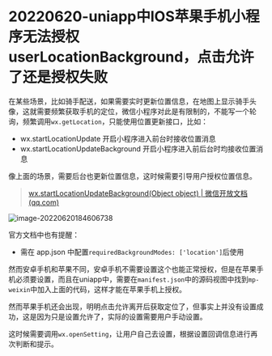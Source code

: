 # 20220620-uniapp中IOS苹果手机小程序无法授权userLocationBackground，点击允许了还是授权失败

在某些场景，比如骑手配送，如果需要实时更新位置信息，在地图上显示骑手头像，这就需要频繁获取手机的定位，微信小程序对此是有限制的，不能写一个轮询，频繁调用`wx.getLocation`，只能使用位置更新接口，比如：

- wx.startLocationUpdate  开启小程序进入前台时接收位置消息
- wx.startLocationUpdateBackground  开启小程序进入前后台时均接收位置消息

像上面的场景，需要后台也更新位置信息，这时候需要引导用户授权位置信息。

> [wx.startLocationUpdateBackground(Object object) | 微信开放文档 (qq.com)](https://developers.weixin.qq.com/miniprogram/dev/api/location/wx.startLocationUpdateBackground.html)

![image-20220620184606738](https://s2.loli.net/2022/06/20/9fpxmMFRyYiP1kX.png)

官方文档中也有提醒：

- 需在 app.json 中配置`requiredBackgroundModes: ['location']`后使用

然而安卓手机和苹果不同，安卓手机不需要设置这个也能正常授权，但是在苹果手机必须要设置，而且在uniapp中，需要在`manifest.json`中的源码视图中找到`mp-weixin`中加入上面的代码，这样才能在苹果手机上授权。

然而苹果手机还会出现，明明点击允许离开后获取定位了，但事实上并没有设置成功，这是因为只是设置允许了，实际的设置需要用户手动设置。

这时候需要调用`wx.openSetting`，让用户自己去设置，根据设置回调信息进行再次判断和提示。